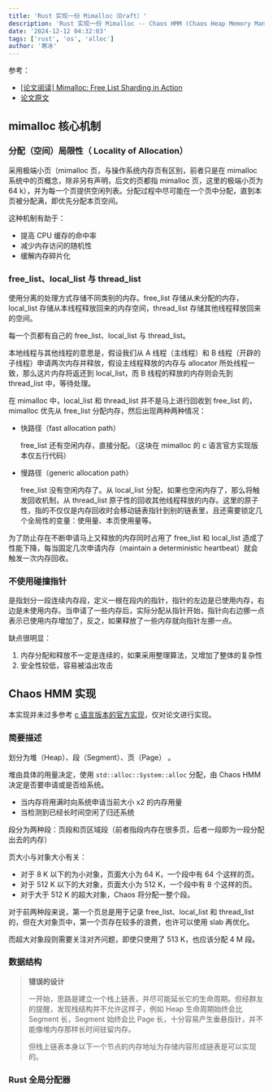 ```yaml
---
title: 'Rust 实现一份 Mimalloc（Draft）'
description: 'Rust 实现一份 Mimalloc -- Chaos HMM (Chaos Heap Memory Manager)'
date: '2024-12-12 04:32:03'
tags: ['rust', 'os', 'alloc']
author: '寒冰'
---
```



参考：

- [[论文阅读] Mimalloc: Free List Sharding in Action](https://www.bluepuni.com/archives/paper-reading-mimalloc-free-list-sharding-in-action/)
- [论文原文](https://www.microsoft.com/en-us/research/uploads/prod/2019/06/mimalloc-tr-v1.pdf)

## **mimalloc 核心机制**

### **分配（空间）局限性（ Locality of Allocation）**

采用极端小页（mimalloc 页，与操作系统内存页有区别，前者只是在 mimalloc 系统中的页概念，除非另有声明，后文的页都指 mimalloc 页，这里的极端小页为 64 k），并为每一个页提供空闲列表。分配过程中尽可能在一个页中分配，直到本页被分配满，即优先分配本页空间。

这种机制有助于：

- 提高 CPU 缓存的命中率
- 减少内存访问的随机性
- 缓解内存碎片化

### **free_list、local_list 与 thread_list**

使用分离的处理方式存储不同类别的内存。free_list 存储从未分配的内存，local_list 存储从本线程释放回来的内存空间，thread_list 存储其他线程释放回来的空间。

每一个页都有自己的 free_list、local_list 与 thread_list。

本地线程与其他线程的意思是，假设我们从 A 线程（主线程）和 B 线程（开辟的子线程）申请两次内存并释放，假设主线程释放的内存与 allocator 所处线程一致，那么这片内存将返还到 local_list，而 B 线程的释放的内存则会先到 thread_list 中，等待处理。

在 mimalloc 中，local_list 和 thread_list 并不是马上进行回收到 free_list 的，mimalloc 优先从 free_list 分配内存，然后出现两种两种情况：

- 快路径（fast allocation path）
  
    free_list 还有空闲内存，直接分配。（这块在 mimalloc 的 c 语言官方实现版本仅五行代码）
    
- 慢路径（generic allocation path）
  
    free_list 没有空闲内存了。从 local_list 分配，如果也空闲内存了，那么将触发回收机制，从 thread_list 原子性的回收其他线程释放的内存。这里的原子性，指的不仅仅是内存回收时会移动链表指针到别的链表里，且还需要锁定几个全局性的变量：使用量、本页使用量等。
    

为了防止存在不断申请马上又释放的内存同时占用了 free_list 和 local_list 造成了性能下降，每当固定几次申请内存（maintain a deterministic heartbeat）就会触发一次内存回收。

### **不使用碰撞指针**

是指划分一段连续内存段，定义一根在段内的指针，指针的左边是已使用内存，右边是未使用内存。当申请了一些内存后，实际分配从指针开始，指针向右边挪一点表示已使用内存增加了，反之，如果释放了一些内存就向指针左挪一点。

缺点很明显：

1. 内存分配和释放不一定是连续的，如果采用整理算法，又增加了整体的复杂性
2. 安全性较低，容易被溢出攻击

## **Chaos HMM 实现**

本实现并未过多参考 [c 语言版本的官方实现](https://github.com/microsoft/mimalloc)，仅对论文进行实现。

### **简要描述**

划分为堆（Heap）、段（Segment）、页（Page） 。

堆由具体的用量决定，使用 `std::alloc::System::alloc` 分配，由 Chaos HMM 决定是否要申请或是否给系统。

- 当内存将用满时向系统申请当前大小 x2 的内存用量
- 当检测到已经长时间空闲了归还系统

段分为两种段：页段和页区域段（前者指段内存在很多页，后者一段即为一段分配出去的内存）

页大小与对象大小有关：

- 对于 8 K 以下的为小对象，页面大小为 64 K，一个段中有 64 个这样的页。
- 对于 512 K 以下的大对象，页面大小为 512 K，一个段中有 8 个这样的页。
- 对于大于 512 K 的超大对象，Chaos 将分配一整个段。

对于前两种段来说，第一个页总是用于记录 free_list、local_list 和 thread_list 的，但在大对象页中，第一个页存在较多的浪费，也许可以使用 slab 再优化。

而超大对象段则需要关注对齐问题，即使只使用了 513 K，也应该分配 4 M 段。

### **数据结构**

> **错误的设计**
> 
> 
> 一开始，思路是建立一个栈上链表，并尽可能延长它的生命周期。但经群友的提醒，发现栈结构并不允许这样子，例如 Heap 生命周期始终会比 Segment 长，Segment 始终会比 Page 长，十分容易产生垂悬指针，并不能像堆内存那样长时间驻留内存。
> 
> 但栈上链表本身以下一个节点的内存地址为存储内容形成链表是可以实现的。
> 

### **Rust 全局分配器**